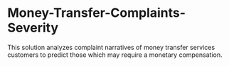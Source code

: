 # Money-Transfer-Complaints-Severity
This solution analyzes complaint narratives of money transfer services customers to predict those which may require a monetary compensation.
